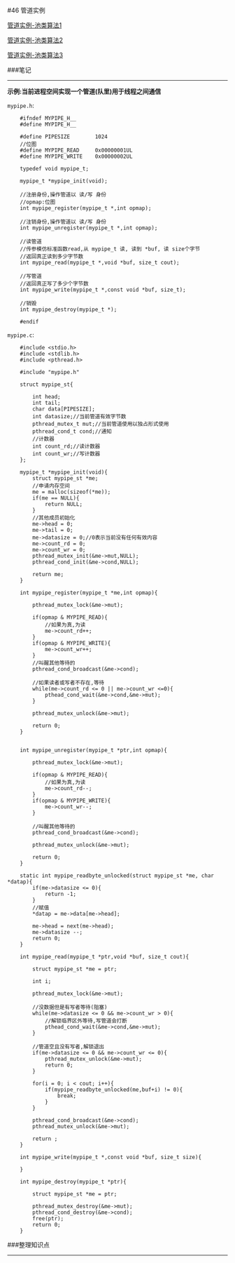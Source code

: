 #46 管道实例

[管道实例-池类算法1](http://www.wyzc.com/play/8704/2401/#9101 "管道实例-池类算法1")

[管道实例-池类算法2](http://www.wyzc.com/play/8704/2401/#9102 "管道实例-池类算法2")

[管道实例-池类算法3](http://www.wyzc.com/play/8704/2401/#9103 "管道实例-池类算法3")

###笔记

---

**示例:当前进程空间实现一个管道(队里)用于线程之间通信**

`mypipe.h`:

		#ifndef MYPIPE_H__
		#define MYPIPE_H__
		
		#define PIPESIZE		1024
		//位图
		#define MYPIPE_READ		0x00000001UL
		#define MYPIPE_WRITE	0x00000002UL
		
		typedef void mypipe_t;
		
		mypipe_t *mypipe_init(void);
		
		//注册身份,操作管道以 读/写 身份
		//opmap:位图
		int mypipe_register(mypipe_t *,int opmap);
		
		//注销身份,操作管道以 读/写 身份
		int mypipe_unregister(mypipe_t *,int opmap);
		
		//读管道
		//传参模仿标准函数read,从 mypipe_t 读, 读到 *buf, 读 size个字节
		//返回真正读到多少字节数
		int mypipe_read(mypipe_t *,void *buf, size_t cout);
		
		//写管道
		//返回真正写了多少个字节数
		int mypipe_write(mypipe_t *,const void *buf, size_t);
		
		//销毁
		int mypipe_destroy(mypipe_t *);
		
		#endif
		
`mypipe.c`:
		
		#include <stdio.h>
		#include <stdlib.h>
		#include <pthread.h>
		
		#include "mypipe.h"
		
		struct mypipe_st{
			
			int head;
			int tail;
			char data[PIPESIZE];
			int datasize;//当前管道有效字节数
			pthread_mutex_t mut;//当前管道使用以独占形式使用
			pthread_cond_t cond;//通知
			//计数器
			int count_rd;//读计数器
			int count_wr;//写计数器
		};
		
		mypipe_t *mypipe_init(void){
			struct mypipe_st *me;
			//申请内存空间
			me = malloc(sizeof(*me));
			if(me == NULL){
				return NULL;
			}
			//其他成员初始化
			me->head = 0;
			me->tail = 0;
			me->datasize = 0;//0表示当前没有任何有效内容
			me->count_rd = 0;
			me->count_wr = 0;
			pthread_mutex_init(&me->mut,NULL);
			pthread_cond_init(&me->cond,NULL);
			
			return me;
		}
		
		int mypipe_register(mypipe_t *me,int opmap){
			
			pthread_mutex_lock(&me->mut);
			
			if(opmap & MYPIPE_READ){
				//如果为真,为读
				me->count_rd++;
			}
			if(opmap & MYPIPE_WRITE){
				me->count_wr++;
			}
			//叫醒其他等待的
			pthread_cond_broadcast(&me->cond);
			
			//如果读者或写者不存在,等待
			while(me->count_rd <= 0 || me->count_wr <=0){
				pthead_cond_wait(&me->cond,&me->mut);
			}
			
			pthread_mutex_unlock(&me->mut);
			
			return 0;
		}
		

		int mypipe_unregister(mypipe_t *ptr,int opmap){
		
			pthread_mutex_lock(&me->mut);
			
			if(opmap & MYPIPE_READ){
				//如果为真,为读
				me->count_rd--;
			}
			if(opmap & MYPIPE_WRITE){
				me->count_wr--;
			}
			
			//叫醒其他等待的
			pthread_cond_broadcast(&me->cond);
			
			pthread_mutex_unlock(&me->mut);
			
			return 0;
		}
		
		static int mypipe_readbyte_unlocked(struct mypipe_st *me, char *datap){
			if(me->datasize <= 0){
				return -1;
			}
			//赋值
			*datap = me->data[me->head];
			
			me->head = next(me->head);
			me->datasize --;
			return 0;
		}
		
		int mypipe_read(mypipe_t *ptr,void *buf, size_t cout){
			
			struct mypipe_st *me = ptr;
			
			int i;
			
			pthread_mutex_lock(&me->mut);
			
			//没数据但是有写者等待(阻塞)
			while(me->datasize <= 0 && me->count_wr > 0){
				//解锁临界区外等待,写管道会打断
				pthead_cond_wait(&me->cond,&me->mut);
			}
			
			//管道空且没有写者,解锁退出
			if(me->datasize <= 0 && me->count_wr <= 0){
				pthread_mutex_unlock(&me->mut);
				return 0;
			}
			
			for(i = 0; i < cout; i++){
				if(mypipe_readbyte_unlocked(me,buf+i) != 0){
					break;
				}
			}
			
			pthread_cond_broadcast(&me->cond);
			pthread_mutex_unlock(&me->mut);
			
			return ;
		}
		
		int mypipe_write(mypipe_t *,const void *buf, size_t size){
		
		}
		
		int mypipe_destroy(mypipe_t *ptr){
			
			struct mypipe_st *me = ptr;
			
			pthread_mutex_destroy(&me->mut);
			pthread_cond_destroy(&me->cond);
			free(ptr);
			return 0;
		}
		
###整理知识点

---